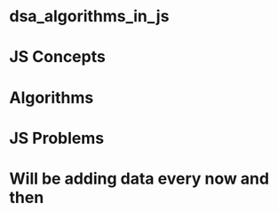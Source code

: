 # dsa_algorithms_in_js

# JS Concepts

# Algorithms

# JS Problems

# Will be adding data every now and then
